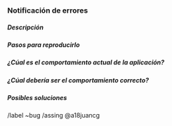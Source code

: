 ### Notificación de errores

##### Descripción
<!-- Describe brevemente el error -->

##### Pasos para reproducirlo
<!-- Cómo se puede reproducir. ¡Muy importante! -->

##### ¿Cúal es el comportamiento actual de la aplicación?
<!-- Qué es lo que hace mal -->

##### ¿Cúal debería ser el comportamiento correcto?
<!-- Qué debería hacer -->

##### Posibles soluciones
<!-- Opcional, pero de gran ayuda -->

<!-- ¡No borres esto! -->
/label ~bug
/assing @a18juancg

